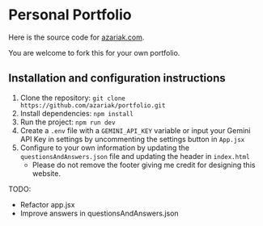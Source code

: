 # Personal Portfolio

Here is the source code for [azariak.com](https://www.azariak.com/). 

You are welcome to fork this for your own portfolio.

## Installation and configuration instructions 
1. Clone the repository: `git clone https://github.com/azariak/portfolio.git`
2. Install dependencies: `npm install`
3. Run the project: `npm run dev`
4. Create a `.env` file with a `GEMINI_API_KEY` variable or input your Gemini API Key in settings by uncommenting the settings button in `App.jsx` 
5. Configure to your own information by updating the `questionsAndAnswers.json` file and updating the header in `index.html`
    - Please do not remove the footer giving me credit for designing this website.

TODO:
- Refactor app.jsx
- Improve answers in questionsAndAnswers.json
